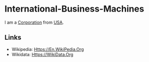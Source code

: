 # International-Business-Machines

I am a [Corporation](240000000.md) from [USA](141000004.md).

## Links

- Wikipedia: [Https://En.WikiPedia.Org](https://en.wikipedia.org/wiki/IBM)
- Wikidata: [Https://WikiData.Org](https://wikidata.org/wiki/Q37156)
